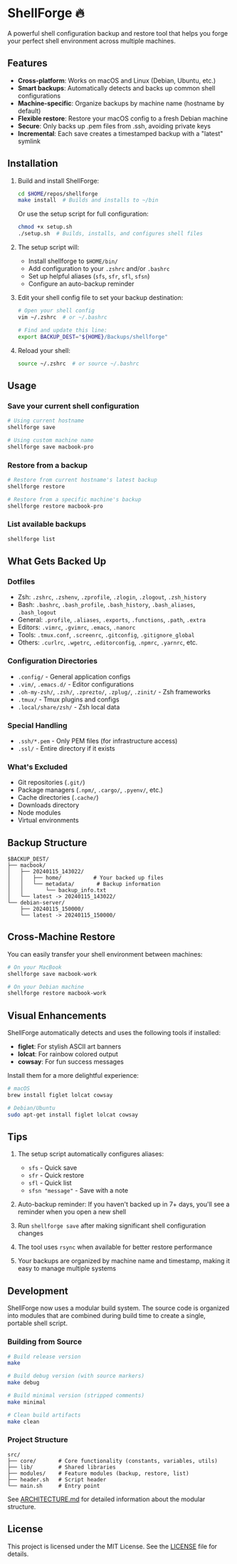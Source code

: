 # ShellForge 🔥

A powerful shell configuration backup and restore tool that helps you forge your perfect shell environment across multiple machines.

## Features

- **Cross-platform**: Works on macOS and Linux (Debian, Ubuntu, etc.)
- **Smart backups**: Automatically detects and backs up common shell configurations
- **Machine-specific**: Organize backups by machine name (hostname by default)
- **Flexible restore**: Restore your macOS config to a fresh Debian machine
- **Secure**: Only backs up .pem files from .ssh, avoiding private keys
- **Incremental**: Each save creates a timestamped backup with a "latest" symlink

## Installation

1. Build and install ShellForge:
   ```bash
   cd $HOME/repos/shellforge
   make install  # Builds and installs to ~/bin
   ```
   
   Or use the setup script for full configuration:
   ```bash
   chmod +x setup.sh
   ./setup.sh  # Builds, installs, and configures shell files
   ```

2. The setup script will:
   - Install shellforge to `$HOME/bin/`
   - Add configuration to your `.zshrc` and/or `.bashrc`
   - Set up helpful aliases (`sfs`, `sfr`, `sfl`, `sfsn`)
   - Configure an auto-backup reminder

3. Edit your shell config file to set your backup destination:
   ```bash
   # Open your shell config
   vim ~/.zshrc  # or ~/.bashrc
   
   # Find and update this line:
   export BACKUP_DEST="${HOME}/Backups/shellforge"
   ```

4. Reload your shell:
   ```bash
   source ~/.zshrc  # or source ~/.bashrc
   ```

## Usage

### Save your current shell configuration
```bash
# Using current hostname
shellforge save

# Using custom machine name
shellforge save macbook-pro
```

### Restore from a backup
```bash
# Restore from current hostname's latest backup
shellforge restore

# Restore from a specific machine's backup
shellforge restore macbook-pro
```

### List available backups
```bash
shellforge list
```

## What Gets Backed Up

### Dotfiles
- Zsh: `.zshrc`, `.zshenv`, `.zprofile`, `.zlogin`, `.zlogout`, `.zsh_history`
- Bash: `.bashrc`, `.bash_profile`, `.bash_history`, `.bash_aliases`, `.bash_logout`
- General: `.profile`, `.aliases`, `.exports`, `.functions`, `.path`, `.extra`
- Editors: `.vimrc`, `.gvimrc`, `.emacs`, `.nanorc`
- Tools: `.tmux.conf`, `.screenrc`, `.gitconfig`, `.gitignore_global`
- Others: `.curlrc`, `.wgetrc`, `.editorconfig`, `.npmrc`, `.yarnrc`, etc.

### Configuration Directories
- `.config/` - General application configs
- `.vim/`, `.emacs.d/` - Editor configurations
- `.oh-my-zsh/`, `.zsh/`, `.zprezto/`, `.zplug/`, `.zinit/` - Zsh frameworks
- `.tmux/` - Tmux plugins and configs
- `.local/share/zsh/` - Zsh local data

### Special Handling
- `.ssh/*.pem` - Only PEM files (for infrastructure access)
- `.ssl/` - Entire directory if it exists

### What's Excluded
- Git repositories (`.git/`)
- Package managers (`.npm/`, `.cargo/`, `.pyenv/`, etc.)
- Cache directories (`.cache/`)
- Downloads directory
- Node modules
- Virtual environments

## Backup Structure

```
$BACKUP_DEST/
├── macbook/
│   ├── 20240115_143022/
│   │   ├── home/          # Your backed up files
│   │   └── metadata/       # Backup information
│   │       └── backup_info.txt
│   └── latest -> 20240115_143022/
└── debian-server/
    ├── 20240115_150000/
    └── latest -> 20240115_150000/
```

## Cross-Machine Restore

You can easily transfer your shell environment between machines:

```bash
# On your MacBook
shellforge save macbook-work

# On your Debian machine
shellforge restore macbook-work
```

## Visual Enhancements

ShellForge automatically detects and uses the following tools if installed:
- **figlet**: For stylish ASCII art banners
- **lolcat**: For rainbow colored output
- **cowsay**: For fun success messages

Install them for a more delightful experience:
```bash
# macOS
brew install figlet lolcat cowsay

# Debian/Ubuntu
sudo apt-get install figlet lolcat cowsay
```

## Tips

1. The setup script automatically configures aliases:
   - `sfs` - Quick save
   - `sfr` - Quick restore
   - `sfl` - Quick list
   - `sfsn "message"` - Save with a note

2. Auto-backup reminder: If you haven't backed up in 7+ days, you'll see a reminder when you open a new shell

3. Run `shellforge save` after making significant shell configuration changes

4. The tool uses `rsync` when available for better restore performance

5. Your backups are organized by machine name and timestamp, making it easy to manage multiple systems

## Development

ShellForge now uses a modular build system. The source code is organized into modules that are combined during build time to create a single, portable shell script.

### Building from Source

```bash
# Build release version
make

# Build debug version (with source markers)
make debug

# Build minimal version (stripped comments)
make minimal

# Clean build artifacts
make clean
```

### Project Structure

```
src/
├── core/       # Core functionality (constants, variables, utils)
├── lib/        # Shared libraries
├── modules/    # Feature modules (backup, restore, list)
├── header.sh   # Script header
└── main.sh     # Entry point
```

See [ARCHITECTURE.md](ARCHITECTURE.md) for detailed information about the modular structure.

## License

This project is licensed under the MIT License. See the [LICENSE](LICENSE) file for details.
